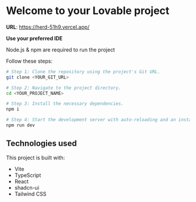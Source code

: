 # Welcome to your Lovable project

**URL**: https://herd-51h9.vercel.app/

**Use your preferred IDE**

 Node.js & npm are required to run the project

Follow these steps:

```sh
# Step 1: Clone the repository using the project's Git URL.
git clone <YOUR_GIT_URL>

# Step 2: Navigate to the project directory.
cd <YOUR_PROJECT_NAME>

# Step 3: Install the necessary dependencies.
npm i

# Step 4: Start the development server with auto-reloading and an instant preview.
npm run dev
```

## Technologies used

This project is built with:

- Vite
- TypeScript
- React
- shadcn-ui
- Tailwind CSS
